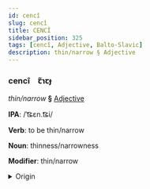 ```yaml
---
id: cencî
slug: cencî
title: CENCÎ
sidebar_position: 325
tags: [cencî, Adjective, Balto-Slavic]
description: thin/narrow § Adjective
---
```


### cencî&emsp;<span kind="abugida">ꞇ̃ɿꞇɟ</span>

*thin/narrow* **§** [Adjective](../../tags/Adjective)

**IPA**: /ˈt͡ɕɛn.t͡ɕi/

**Verb**: to be thin/narrow

**Noun**: thinness/narrowness

**Modifier**: thin/narrow

<details>
    <summary>Origin</summary>
    Kashubian cenczi [tsɛntʃi]<br/>
    <em>Balto-Slavic Language Family</em>
</details>